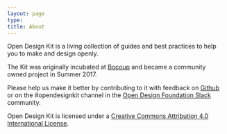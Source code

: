 ```yaml
---
layout: page
type:
title: About
---
```


Open Design Kit is a living collection of guides and best practices to help you to make and design openly.

The Kit was originally incubated at [Bocoup](https://bocoup.com/) and became a community owned project in Summer 2017.

Please help us make it better by contributing to it with feedback on [Github](https://github.com/open-design-kit/opendesignkit) or on the #opendesignkit channel in the [Open Design Foundation Slack](http://slack.opendesign.foundation/) community.

Open Design Kit is licensed under a <a rel="license" href="http://creativecommons.org/licenses/by/4.0/">Creative Commons Attribution 4.0 International License</a>.

